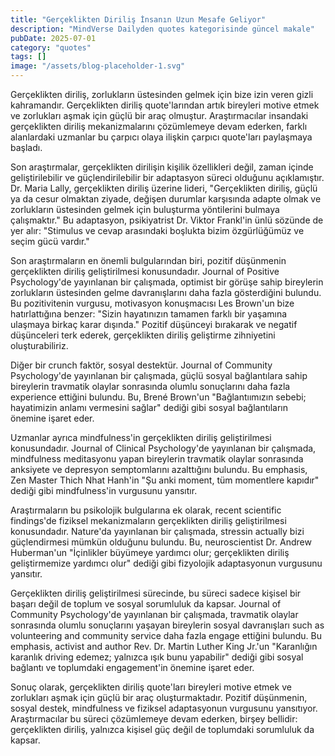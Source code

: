 ```yaml
---
title: "Gerçeklikten Diriliş İnsanın Uzun Mesafe Geliyor"
description: "MindVerse Dailyden quotes kategorisinde güncel makale"
pubDate: 2025-07-01
category: "quotes"
tags: []
image: "/assets/blog-placeholder-1.svg"
---
```


Gerçeklikten diriliş, zorlukların üstesinden gelmek için bize izin veren gizli kahramandır. Gerçeklikten diriliş quote'larından artık bireyleri motive etmek ve zorlukları aşmak için güçlü bir araç olmuştur. Araştırmacılar insandaki gerçeklikten diriliş mekanizmalarını çözümlemeye devam ederken, farklı alanlardaki uzmanlar bu çarpıcı olaya ilişkin çarpıcı quote'ları paylaşmaya başladı.

Son araştırmalar, gerçeklikten dirilişin kişilik özellikleri değil, zaman içinde geliştirilebilir ve güçlendirilebilir bir adaptasyon süreci olduğunu açıklamıştır. Dr. Maria Lally, gerçeklikten diriliş üzerine lideri, "Gerçeklikten diriliş, güçlü ya da cesur olmaktan ziyade, değişen durumlar karşısında adapte olmak ve zorlukların üstesinden gelmek için buluşturma yöntilerini bulmaya çalışmaktır." Bu adaptasyon, psikiyatrist Dr. Viktor Frankl'in ünlü sözünde de yer alır: "Stimulus ve cevap arasındaki boşlukta bizim özgürlüğümüz ve seçim gücü vardır."

Son araştırmaların en önemli bulgularından biri, pozitif düşünmenin gerçeklikten diriliş geliştirilmesi konusundadır. Journal of Positive Psychology'de yayınlanan bir çalışmada, optimist bir görüşe sahip bireylerin zorlukların üstesinden gelme davranışlarını daha fazla gösterdiğini bulundu. Bu pozitivitenin vurgusu, motivasyon konuşmacısı Les Brown'un bize hatırlattığına benzer: "Sizin hayatınızın tamamen farklı bir yaşamına ulaşmaya birkaç karar dışında." Pozitif düşünceyi bırakarak ve negatif düşünceleri terk ederek, gerçeklikten diriliş geliştirme zihniyetini oluşturabiliriz.

Diğer bir crunch faktör, sosyal destektür. Journal of Community Psychology'de yayınlanan bir çalışmada, güçlü sosyal bağlantılara sahip bireylerin travmatik olaylar sonrasında olumlu sonuçlarını daha fazla experience ettiğini bulundu. Bu, Brené Brown'un "Bağlantıımızın sebebi; hayatimizin anlamı vermesini sağlar" dediği gibi sosyal bağlantıların önemine işaret eder.

Uzmanlar ayrıca mindfulness'in gerçeklikten diriliş geliştirilmesi konusundadır. Journal of Clinical Psychology'de yayınlanan bir çalışmada, mindfulness meditasyonu yapan bireylerin travmatik olaylar sonrasında anksiyete ve depresyon semptomlarını azalttığını bulundu. Bu emphasis, Zen Master Thich Nhat Hanh'in "Şu anki moment, tüm momentlere kapıdır" dediği gibi mindfulness'in vurgusunu yansıtır.

Araştırmaların bu psikolojik bulgularına ek olarak, recent scientific findings'de fiziksel mekanizmaların gerçeklikten diriliş geliştirilmesi konusundadır. Nature'da yayınlanan bir çalışmada, stressin actually bizi güçlendirmesi mümkün olduğunu bulundu. Bu, neuroscientist Dr. Andrew Huberman'un "İçinlikler büyümeye yardımcı olur; gerçeklikten diriliş geliştirmemize yardımcı olur" dediği gibi fizyolojik adaptasyonun vurgusunu yansıtır.

Gerçeklikten diriliş geliştirilmesi sürecinde, bu süreci sadece kişisel bir başarı değil de toplum ve sosyal sorumluluk da kapsar. Journal of Community Psychology'de yayınlanan bir çalışmada, travmatik olaylar sonrasında olumlu sonuçlarını yaşayan bireylerin sosyal davranışları such as volunteering and community service daha fazla engage ettiğini bulundu. Bu emphasis, activist and author Rev. Dr. Martin Luther King Jr.'un "Karanlığın karanlık driving edemez; yalnızca ışık bunu yapabilir" dediği gibi sosyal bağlantı ve toplumdaki engagement'in önemine işaret eder.

Sonuç olarak, gerçeklikten diriliş quote'ları bireyleri motive etmek ve zorlukları aşmak için güçlü bir araç oluşturmaktadır. Pozitif düşünmenin, sosyal destek, mindfulness ve fiziksel adaptasyonun vurgusunu yansıtıyor. Araştırmacılar bu süreci çözümlemeye devam ederken, birşey bellidir: gerçeklikten diriliş, yalnızca kişisel güç değil de toplumdaki sorumluluk da kapsar.